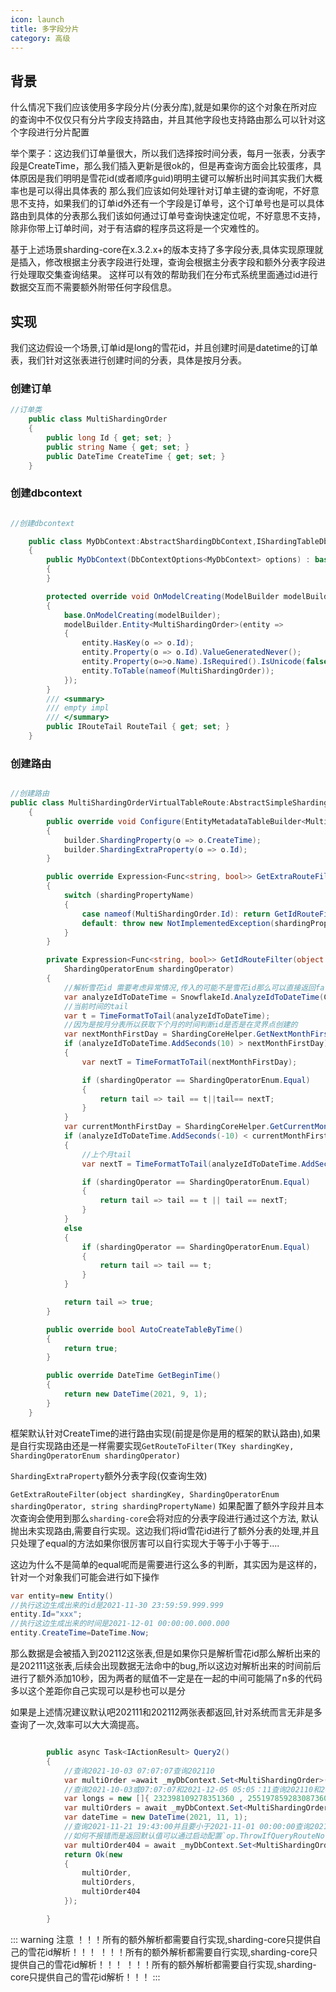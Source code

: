 ```yaml
---
icon: launch
title: 多字段分片
category: 高级
---
```


## 背景
什么情况下我们应该使用多字段分片(分表分库),就是如果你的这个对象在所对应的查询中不仅仅只有分片字段支持路由，并且其他字段也支持路由那么可以针对这个字段进行分片配置

举个栗子：这边我们订单量很大，所以我们选择按时间分表，每月一张表，分表字段是CreateTime，那么我们插入更新是很ok的，但是再查询方面会比较蛋疼，具体原因是我们明明是雪花id(或者顺序guid)明明主键可以解析出时间其实我们大概率也是可以得出具体表的
那么我们应该如何处理针对订单主键的查询呢，不好意思不支持，如果我们的订单id外还有一个字段是订单号，这个订单号也是可以具体路由到具体的分表那么我们该如何通过订单号查询快速定位呢，不好意思不支持，除非你带上订单时间，对于有洁癖的程序员这将是一个灾难性的。

基于上述场景sharding-core在x.3.2.x+的版本支持了多字段分表,具体实现原理就是插入，修改根据主分表字段进行处理，查询会根据主分表字段和额外分表字段进行处理取交集查询结果。
这样可以有效的帮助我们在分布式系统里面通过id进行数据交互而不需要额外附带任何字段信息。

## 实现
我们这边假设一个场景,订单id是long的雪花id，并且创建时间是datetime的订单表，我们针对这张表进行创建时间的分表，具体是按月分表。

### 创建订单
```csharp
//订单类
    public class MultiShardingOrder
    {
        public long Id { get; set; }
        public string Name { get; set; }
        public DateTime CreateTime { get; set; }
    }
```
### 创建dbcontext
```csharp

//创建dbcontext

    public class MyDbContext:AbstractShardingDbContext,IShardingTableDbContext
    {
        public MyDbContext(DbContextOptions<MyDbContext> options) : base(options)
        {
        }

        protected override void OnModelCreating(ModelBuilder modelBuilder)
        {
            base.OnModelCreating(modelBuilder);
            modelBuilder.Entity<MultiShardingOrder>(entity =>
            {
                entity.HasKey(o => o.Id);
                entity.Property(o => o.Id).ValueGeneratedNever();
                entity.Property(o=>o.Name).IsRequired().IsUnicode(false).HasMaxLength(50);
                entity.ToTable(nameof(MultiShardingOrder));
            });
        }
        /// <summary>
        /// empty impl
        /// </summary>
        public IRouteTail RouteTail { get; set; }
    }
```
### 创建路由
```csharp

//创建路由
public class MultiShardingOrderVirtualTableRoute:AbstractSimpleShardingMonthKeyDateTimeVirtualTableRoute<MultiShardingOrder>
    {
        public override void Configure(EntityMetadataTableBuilder<MultiShardingOrder> builder)
        {
            builder.ShardingProperty(o => o.CreateTime);
            builder.ShardingExtraProperty(o => o.Id);
        }

        public override Expression<Func<string, bool>> GetExtraRouteFilter(object shardingKey, ShardingOperatorEnum shardingOperator, string shardingPropertyName)
        {
            switch (shardingPropertyName)
            {
                case nameof(MultiShardingOrder.Id): return GetIdRouteFilter(shardingKey, shardingOperator);
                default: throw new NotImplementedException(shardingPropertyName);
            }
        }

        private Expression<Func<string, bool>> GetIdRouteFilter(object shardingKey,
            ShardingOperatorEnum shardingOperator)
        {
            //解析雪花id 需要考虑异常情况,传入的可能不是雪花id那么可以直接返回false因为是and链接所以直接就没有结果了//return tail => false;
            var analyzeIdToDateTime = SnowflakeId.AnalyzeIdToDateTime(Convert.ToInt64(shardingKey));
            //当前时间的tail
            var t = TimeFormatToTail(analyzeIdToDateTime);
            //因为是按月分表所以获取下个月的时间判断id是否是在灵界点创建的
            var nextMonthFirstDay = ShardingCoreHelper.GetNextMonthFirstDay(DateTime.Now);
            if (analyzeIdToDateTime.AddSeconds(10) > nextMonthFirstDay)
            {
                var nextT = TimeFormatToTail(nextMonthFirstDay);

                if (shardingOperator == ShardingOperatorEnum.Equal)
                {
                    return tail => tail == t||tail== nextT;
                }
            }
            var currentMonthFirstDay = ShardingCoreHelper.GetCurrentMonthFirstDay(DateTime.Now);
            if (analyzeIdToDateTime.AddSeconds(-10) < currentMonthFirstDay)
            {
                //上个月tail
                var nextT = TimeFormatToTail(analyzeIdToDateTime.AddSeconds(-10));

                if (shardingOperator == ShardingOperatorEnum.Equal)
                {
                    return tail => tail == t || tail == nextT;
                }
            }
            else
            {
                if (shardingOperator == ShardingOperatorEnum.Equal)
                {
                    return tail => tail == t;
                }
            }

            return tail => true;
        }

        public override bool AutoCreateTableByTime()
        {
            return true;
        }

        public override DateTime GetBeginTime()
        {
            return new DateTime(2021, 9, 1);
        }
    }
```

框架默认针对CreateTime的进行路由实现(前提是你是用的框架的默认路由),如果是自行实现路由还是一样需要实现`GetRouteToFilter(TKey shardingKey, ShardingOperatorEnum shardingOperator)`

`ShardingExtraProperty`额外分表字段(仅查询生效)

`GetExtraRouteFilter(object shardingKey, ShardingOperatorEnum shardingOperator, string shardingPropertyName)` 如果配置了额外字段并且本次查询会使用到那么`sharding-core`会将对应的分表字段进行通过这个方法,
默认抛出未实现路由,需要自行实现。这边我们将id雪花id进行了额外分表的处理,并且只处理了equal的方法如果你很厉害可以自行实现大于等于小于等于....

这边为什么不是简单的equal呢而是需要进行这么多的判断，其实因为是这样的，针对一个对象我们可能会进行如下操作
```csharp
var entity=new Entity()
//执行这边生成出来的id是2021-11-30 23:59:59.999.999
entity.Id="xxx";
//执行这边生成出来的时间是2021-12-01 00:00:00.000.000
entity.CreateTime=DateTime.Now;
```
那么数据是会被插入到202112这张表,但是如果你只是解析雪花id那么解析出来的是202111这张表,后续会出现数据无法命中的bug,所以这边对解析出来的时间前后进行了额外添加10秒，因为两者的赋值不一定是在一起的中间可能隔了n多的代码多以这个差距你自己实现可以是秒也可以是分

如果是上述情况建议默认吧202111和202112两张表都返回,针对系统而言无非是多查询了一次,效率可以大大滴提高。


```csharp

        public async Task<IActionResult> Query2()
        {
            //查询2021-10-03 07:07:07查询202110
            var multiOrder =await _myDbContext.Set<MultiShardingOrder>().Where(o=>o.Id== 232398109278351360).FirstOrDefaultAsync();
            //查询2021-10-03或07:07:07和2021-12-05 05:05：11查询202110和202112 这边为什么是或因为他是contains,contains的话sharding-core会解析成or
            var longs = new []{ 232398109278351360 , 255197859283087360 };
            var multiOrders = await _myDbContext.Set<MultiShardingOrder>().Where(o => longs.Contains(o.Id)).ToListAsync();
            var dateTime = new DateTime(2021, 11, 1);
            //查询2021-11-21 19:43:00并且要小于2021-11-01 00:00:00查询202111并且202110(因为是小于号所以不带202111)查询出来会报错因为你既要等于202111又要小于202110
            //如何不报错而是返回默认值可以通过启动配置`op.ThrowIfQueryRouteNotMatch = false;`来实现这种情况返回默认值
            var multiOrder404 = await _myDbContext.Set<MultiShardingOrder>().Where(o => o.Id == 250345338962063360&&o.CreateTime< dateTime).FirstOrDefaultAsync();
            return Ok(new
            {
                multiOrder,
                multiOrders,
                multiOrder404
            });

        }
```


::: warning 注意
！！！所有的额外解析都需要自行实现,sharding-core只提供自己的雪花id解析！！！
！！！所有的额外解析都需要自行实现,sharding-core只提供自己的雪花id解析！！！
！！！所有的额外解析都需要自行实现,sharding-core只提供自己的雪花id解析！！！
:::
